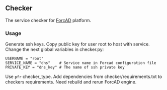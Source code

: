 ## Checker

The service checker for [ForcAD](https://github.com/pomo-mondreganto/ForcAD/) platform. 


### Usage

Generate ssh keys. Copy public key for user root to host with service. Change the next global variables in checker.py:
```
USERNAME = "root" 
SERVICE_NAME = "dns"    # Service name in Forcad configuration file
PRIVATE_KEY = "dns_key" # The name of ssh private key
```
Use `pfr` checker_type. Add dependencies from checker/requirements.txt to checkers requirements. 
Need rebuild and rerun ForcAD engine.